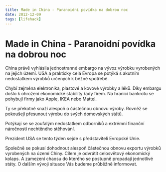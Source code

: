 ```yaml
---
title: Made in China - Paranoidní povídka na dobrou noc
date: 2012-12-09
tags: [lifehack]
---
```


# Made in China - Paranoidní povídka na dobrou noc

China právě vyhlásila jednostranné embargo na vývoz výrobku vyrobených na jejich
území. USA a prakticky celá Evropa se potýká s akutním nedostatkem výrobků
určených k běžné spotřebě.

Chybí zejména elektronika, plastové a kovové výrobky a léků. Díky embargu 
došlo k ohrožení ekonomické stability řady firem. Na hranici bankrotu 
se pohybují firmy jako Apple, IKEA nebo Mattel.

Ty se překotně snaží alespoň o částečnou obnovu výroby. Rovněž se pokoušejí
přesunout výrobu do svých domovských států.

Potýkají se se zoufalým nedostatkem odborníků a extrémní finanční náročností
nechtěného stěhování.

Prezident USA se tento týden sejde s představiteli Evropské Unie.

Společně se pokusí dohodnout alespoň částečnou obnovu exportu 
výrobků vyrobených na území Chiny. Cílem je odvrátit celosvětový 
ekonomický kolaps. A zamezení chaosu do kterého se postupně 
propadají jednotlivé státy. O dalším vývoji situace Vás budeme
průběžně informovat.
